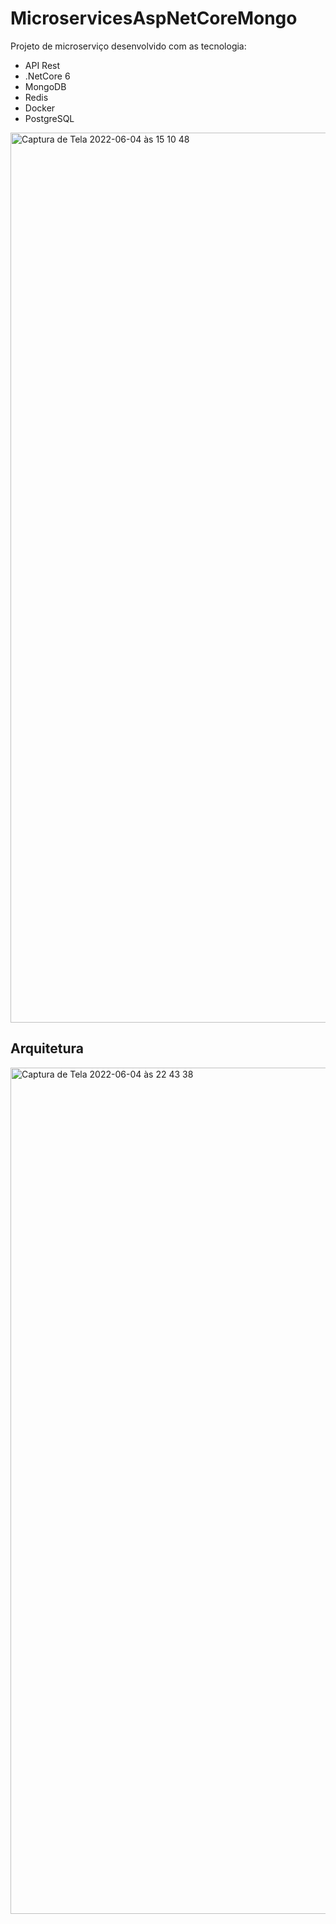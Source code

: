 # MicroservicesAspNetCoreMongo

Projeto de microserviço desenvolvido com as tecnologia:
- API Rest 
- .NetCore 6 
- MongoDB
- Redis
- Docker
- PostgreSQL

<img width="1424" alt="Captura de Tela 2022-06-04 às 15 10 48" src="https://user-images.githubusercontent.com/51893051/172020191-6865f396-7f2d-4a8c-81e8-c25e1d758131.png">

## Arquitetura
<img width="1354" alt="Captura de Tela 2022-06-04 às 22 43 38" src="https://user-images.githubusercontent.com/51893051/172072008-2b4ac863-bd35-4685-bec3-30d4637bba26.png">
